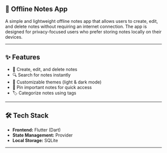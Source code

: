 ## 📒 Offline Notes App

A simple and lightweight offline notes app that allows users to create, edit, and delete notes without requiring an internet connection. The app is designed for privacy-focused users who prefer storing notes locally on their devices.

---


## ✨ Features

- 📝 Create, edit, and delete notes  
- 🔍 Search for notes instantly  
- 🎨 Customizable themes (light & dark mode)  
- 📌 Pin important notes for quick access  
- 🏷️ Categorize notes using tags   

---

## 🛠️ Tech Stack

- **Frontend:** Flutter (Dart)  
- **State Management:** Provider  
- **Local Storage:** SQLite  

---
